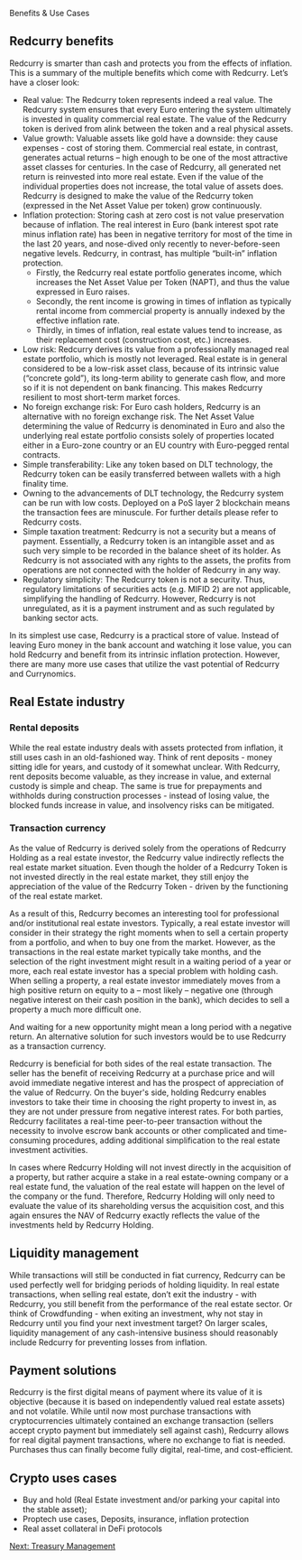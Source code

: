 
Benefits & Use Cases
## Redcurry benefits

Redcurry is smarter than cash and protects you from the effects of inflation. This is a summary of the multiple benefits which come with Redcurry. Let’s have a closer look: 

* Real value: The Redcurry token represents indeed a real value. The Redcurry system ensures that every Euro entering the system ultimately is invested in quality commercial real estate. The value of the Redcurry token is derived from alink between the token and a real physical assets.
* Value growth: Valuable assets like gold have a downside: they cause expenses - cost of storing them. Commercial real estate, in contrast, generates actual returns – high enough to be one of the most attractive asset classes for centuries. In the case of Redcurry, all generated net return is reinvested into more real estate. Even if the value of the individual properties does not increase, the total value of assets does. Redcurry is designed to make the value of the Redcurry token (expressed in the Net Asset Value per token) grow continuously.
* Inflation protection: Storing cash at zero cost is not value preservation because of inflation. The real interest in Euro (bank interest spot rate minus inflation rate) has been in negative territory for most of the time in the last 20 years, and nose-dived only recently to never-before-seen negative levels. Redcurry, in contrast, has multiple “built-in” inflation protection. 
    * Firstly, the Redcurry real estate portfolio generates income, which increases the Net Asset Value per Token (NAPT), and thus the value expressed in Euro raises.
    * Secondly, the rent income is growing in times of inflation as typically rental income from commercial property is annually indexed by the effective inflation rate. 
    * Thirdly, in times of inflation, real estate values tend to increase, as their replacement cost (construction cost, etc.) increases. 
* Low risk: Redcurry derives its value from a professionally managed real estate portfolio, which is mostly not leveraged. Real estate is in general considered to be a low-risk asset class, because of its intrinsic value (“concrete gold”), its long-term ability to generate cash flow, and more so if it is not dependent on bank financing. This makes Redcurry resilient to most short-term market forces. 
* No foreign exchange risk: For Euro cash holders, Redcurry is an alternative with no foreign exchange risk. The Net Asset Value determining the value of Redcurry is denominated in Euro and also the underlying real estate portfolio consists solely of properties located either in a Euro-zone country or an EU country with Euro-pegged rental contracts.
* Simple transferability: Like any token based on DLT technology, the Redcurry token can be easily transferred between wallets with a high finality time.
* Owning to the advancements of DLT technology, the Redcurry system can be run with low costs. Deployed on a PoS layer 2 blockchain means the transaction fees are minuscule. For further details please refer to Redcurry costs.
* Simple taxation treatment: Redcurry is not a security but a means of payment. Essentially, a Redcurry token is an intangible asset and as such very simple to be recorded in the balance sheet of its holder. As Redcurry is not associated with any rights to the assets, the profits from operations are not connected with the holder of Redcurry in any way.
* Regulatory simplicity: The Redcurry token is not a security. Thus, regulatory limitations of securities acts (e.g. MIFID 2) are not applicable, simplifying the handling of Redcurry. However, Redcurry is not unregulated, as it is a payment instrument and as such regulated by banking sector acts.

In its simplest use case, Redcurry is a practical store of value. Instead of leaving Euro money in the bank account and watching it lose value, you can hold Redcurry and benefit from its intrinsic inflation protection. However, there are many more use cases that utilize the vast potential of Redcurry and Currynomics. 

## Real Estate industry

### Rental deposits
While the real estate industry deals with assets protected from inflation, it still uses cash in an old-fashioned way. Think of rent deposits - money sitting idle for years, and custody of it somewhat unclear. With Redcurry, rent deposits become valuable, as they increase in value, and external custody is simple and cheap. The same is true for prepayments and withholds during construction processes - instead of losing value, the blocked funds increase in value, and insolvency risks can be mitigated. 

### Transaction currency
As the value of Redcurry is derived solely from the operations of Redcurry Holding as a real estate investor, the Redcurry value indirectly reflects the real estate market situation. Even though the holder of a Redcurry Token is not invested directly in the real estate market, they still enjoy the appreciation of the value of the Redcurry Token - driven by the functioning of the real estate market.

As a result of this, Redcurry becomes an interesting tool for professional and/or institutional real estate investors. Typically, a real estate investor will consider in their strategy the right moments when to sell a certain property from a portfolio, and when to buy one from the market. However, as the transactions in the real estate market typically take months, and the selection of the right investment might result in a waiting period of a year or more, each real estate investor has a special problem with holding cash. When selling a property, a real estate investor immediately moves from a high positive return on equity to a – most likely – negative one (through negative interest on their cash position in the bank), which decides to sell a property a much more difficult one. 

And waiting for a new opportunity might mean a long period with a negative return.
An alternative solution for such investors would be to use Redcurry as a transaction currency. 

Redcurry is beneficial for both sides of the real estate transaction. The seller has the benefit of receiving Redcurry at a purchase price and will avoid immediate negative interest and has the prospect of appreciation of the value of Redcurry. On the buyer's side, holding Redcurry enables investors to take their time in choosing the right property to invest in, as they are not under pressure from negative interest rates. For both parties, Redcurry facilitates a real-time peer-to-peer transaction without the necessity to involve escrow bank accounts or other complicated and time-consuming procedures, adding additional simplification to the real estate investment activities.

In cases where Redcurry Holding will not invest directly in the acquisition of a property, but rather acquire a stake in a real estate-owning company or a real estate fund, the valuation of the real estate will happen on the level of the company or the fund. Therefore, Redcurry Holding will only need to evaluate the value of its shareholding versus the acquisition cost, and this again ensures the NAV of Redcurry exactly reflects the value of the investments held by Redcurry Holding.

## Liquidity management
While transactions will still be conducted in fiat currency, Redcurry can be used perfectly well for bridging periods of holding liquidity. In real estate transactions, when selling real estate, don’t exit the industry - with Redcurry, you still benefit from the performance of the real estate sector. Or think of Crowdfunding - when exiting an investment, why not stay in Redcurry until you find your next investment target? On larger scales, liquidity management of any cash-intensive business should reasonably include Redcurry for preventing losses from inflation.

## Payment solutions

Redcurry is the first digital means of payment where its value of it is objective (because it is based on independently valued real estate assets) and not volatile. While until now most purchase transactions with cryptocurrencies ultimately contained an exchange transaction (sellers accept crypto payment but immediately sell against cash), Redcurry allows for real digital payment transactions, where no exchange to fiat is needed. Purchases thus can finally become fully digital, real-time, and cost-efficient.

## Crypto uses cases
* Buy and hold (Real Estate investment and/or parking your capital into the stable asset); 
* Proptech use cases, Deposits, insurance, inflation protection
* Real asset collateral in DeFi protocols


[Next: Treasury Management](/asset/treasury/management.md)